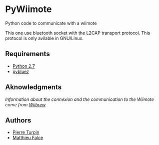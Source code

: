 PyWiimote
=========

Python code to communicate with a wiimote

This one use bluetooth socket with the L2CAP transport protocol. This protocol is only avilable in GNU/Linux.

## Requirements
- [Python 2.7][]
- [pybluez][]

## Aknowledgments
*Information about the connexion and the communication to the Wiimote come from [Wiibrew][]*

## Authors
- [Pierre Turpin][]
- [Matthieu Falce][]

[Wiibrew]: http://wiibrew.org/wiki/Wiimote
[Python 2.7]: http://www.python.org/download/releases/2.7
[pybluez]: https://code.google.com/p/pybluez/
[Pierre Turpin]: https://github.com/TurpIF
[Matthieu Falce]: https://github.com/ice3

